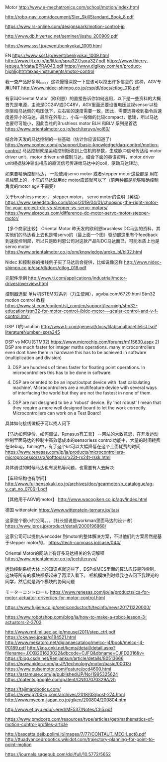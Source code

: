 Motor
http://www.e-mechatronics.com/school/motion/index.html

http://robo-navi.com/document/SIer_SkillStandard_Book_8.pdf

https://www.rs-online.com/designspark/motion-control-jp

http://www.db.hivertec.net/seminer/jisshu_200909.pdf

https://www.sssf.jp/event/benkyokai_1009.html



EN
https://www.sssf.jp/event/benkyokai_1009.html
http://www.tij.co.jp/jp/lit/an/spra327/spra327.pdf
https://www.thierry-lequeu.fr/data/BPRA043.pdf
https://www.digikey.com/en/product-highlight/t/texas-instruments/motor-control


我一查产品好多啊。。。，这块慢慢深挖一下应该可以挖出许多信息的
这种，AGV专用UNIT
http://www.nidec-shimpo.co.jp/csp/dl/docs/ctlog_018.pdf

有家叫Oriental Motor（欧利恩）的直接告诉你如何选用，以下是一些资料的大概
首先是电源，主流是DC24V或DC48V，AGV里面还要设置电压监视sensor以检测驱动马达侧的电压低下，左右轮的速度需要一致，因此，需要选择收到指令后速度差异小的马达，最后在外形上，小车一般做的比较compact，低矮，所以马达也要尽可能小，因此当社的Brushless motor BLH 和BLV 系列是首选
https://www.orientalmotor.co.jp/tech/teruyo/vol60/



结合昨天发的马达控制的一些基础（估计你应该知道了）
https://www.contec.com/jp/support/basic-knowledge/daq-control/motion-control/
马达控制就是运动控制板收到上位机的参数，生成脉冲信号传达给 motor driver unit，motor driver unit控制马达，结合下面的英语资料，motor driver unit根据脉冲输出相应的直流信号传递给马达中的coil，驱动马达转动。

如果要精确控制马达， 一般使用servo motor 或者stepper motor这些都是 用在机械臂上的，小车的马达就用dc motor应该就可以了（前两种都是能够精确控制角度的motor agv 不需要）

关于brushless motor， stepper motor， servo motor的说明（英语）
https://www.seeedstudio.com/blog/2019/04/01/choosing-the-right-motor-for-your-project-dc-vs-stepper-vs-servo-motors/
https://www.elprocus.com/difference-dc-motor-servo-motor-stepper-motor/

【多个商家比较】
Oriental Motor
昨天发的欧利恩brushless DC马达的资料，其实他们的马达看上去也是带servo的（最上面一个图）驱动部这里有个feedback到速度控制部，所以只是欧利恩公司对这款产品叫DC马达而已，可能本质上也是servo motor
https://www.orientalmotor.co.jp/om/knowledge/uroko_bl/bl02.html

Nidec
和控制器的接线例子买了马达后会提供，比如说像这样
http://www.nidec-shimpo.co.jp/csp/dl/docs/ctlog_018.pdf

元配件示例
http://www.ti.com/applications/industrial/motor-drives/overview.html

控制器选型
单片机STEM32系列（力生使用），agvba.com/6729.html
Stm32 motion control 教程
https://www.st.com/content/st_com/en/support/learning/stm32-education/stm32-for-motor-control-/bldc-motor---scalar-control-and-v-f-control.html

DSP
TI的solution
http://www.ti.com/general/docs/litabsmultiplefilelist.tsp?literatureNumber=spra345

DSP vs MCU(STM32)
https://www.microchip.com/forums/m115630.aspx
2) DSP are much faster for integer maths operations. many microcontrollers even dont have them in hardware this has to be achieved in software (multiplication and division)

3) DSP are hundreds of times faster for floating point operations. In microcontrollers this has to be done in software.

4) DSP are oriented to be an input/output device with 'fast calculating machine'. Microcontrollers are a multifeature device with several ways of interfacing the world but they are not the fastest in none of them.

5) DSP are not designed to be a 'robust' device. By 'not robust' I mean that they require a more well designed board to let the work correctly. Microcontrollers can work on a Test Board!


具体如何接线做板子可以找人问下


【马达如何评价，如何调试，Renasus有工具】
--网站的大致意思，在开发运动控制里面马达的控制中高效低成本的sensorless control功能中，大量的时间耗费在debug，tuning中，有了这个kit可以大幅降低在这个上面耗费的时间
https://www.renesas.com/jp/ja/products/microcontrollers-microprocessors/rx/softtools/rx23t-rx24t-rssk.html

具体调试的时候马达也有发热等问题，也需要有人去解决

【车轮结构也有学问】
http://www.fujihensokuki.co.jp/archives/doc/gearmotor/p_catalogue/ag-v_cat_no_0706-1.pdf

【其他用于AGV的motor】
http://www.wacogiken.co.jp/agv/index.html


德国 wittenstein
https://www.wittenstein-ternary.jp/itas/

这家是个很小的公司。。。（社长据说是workman里面马达的设计者）
https://www.ipros.jp/product/detail/2000196868/

这家公司可以提供从encoder 到motor的整体解决方案，不过他们的方案居然是基于stepper motor的，
https://tech-compass.jp/case/044/

Oriental Motor的网站上有好多马达相关的名词解释
https://www.orientalmotor.co.jp/tech/teruyo/


运动控制系统大体上的知识点就这些了，DSP或MCS里面的算法应该是PI控制，这块等所有的模块都搭起来了再深入看下。
相机模块到时候我也去问下我理光的同学，然后就是两个模块的协同问题

モーターコントロール
https://www.renesas.com/jp/ja/products/ics-for-motor-actuator-driver/ics-for-motor-control.html

https://www.fujiele.co.jp/semiconductor/ti/tecinfo/news201711220000/

https://www.robotshop.com/blog/ja/how-to-make-a-robot-lesson-3-actuators-2-3703


http://www.rmf.mi.uec.ac.jp/mouse/2011/step_ctrl.pdf
https://okwave.jp/qa/q184521.html
http://www.mekatoro.net/digianaecatalog/melco-j4/book/melco-j4-P0189.pdf
http://kns.cnki.net/kcms/detail/detail.aspx?filename=JXXB201623022&dbcode=CJFQ&dbname=CJFD2016&v=
https://blog.csdn.net/Renjiankun/article/details/80513666
https://www.nidec.com/ja-JP/technology/motor/basic/00013/
https://www.pulsemotor.com/feature/pcd4600.html
https://astamuse.com/ja/published/JP/No/1995325624
https://patents.google.com/patent/CN107070329A/zh



https://tajimarobotics.com/
https://www.g200kg.com/archives/2018/03/post-274.html
http://www.mycom-japan.co.jp/giken/200804/200804.htm


http://www.et.byu.edu/~ered/ME537/Notes/Ch5.pdf


https://www.pmdcorp.com/resources/type/articles/get/mathematics-of-motion-control-profiles-article


http://bascetta.deib.polimi.it/images/7/77/CONTAUT_MEC-Lect8.pdf
http://ttuadvancedrobotics.wikidot.com/trajectory-planning-for-point-to-point-motion

https://journals.sagepub.com/doi/full/10.5772/5652

